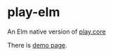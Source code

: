 # play-elm
An Elm native version of [play.core](https://github.com/ertdfgcvb/play.core)

There is [demo page](https://newmana.github.io/play-elm/).
